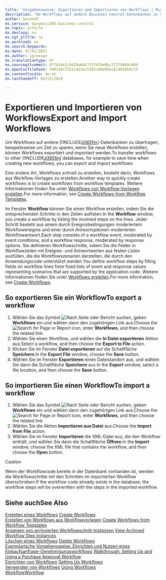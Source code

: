 ```yaml
---
title: 'Vorgehensweise: Exportieren und Importieren von Workflows | Microsoft Docs'
description: "Um Workflows auf andere Business Central-Datenbanken zu übertragen, beispielsweise um Zeit zu sparen, wenn Sie neue Workflows erstellen, können Workflows exportiert und importiert werden."
author: SorenGP
ms.service: dynamics365-business-central
ms.topic: article
ms.devlang: na
ms.tgt_pltfrm: na
ms.workload: na
ms.search.keywords: 
ms.date: 07/01/2017
ms.author: sgroespe
ms.translationtype: HT
ms.sourcegitcommit: d7fb34e1c9428a64c71ff47be8bcff174649c00d
ms.openlocfilehash: 3491a8cf322c4a1ac5385c09e05ec6cd828b4c53
ms.contentlocale: de-at
ms.lasthandoff: 03/22/2018

---
```

# <a name="export-and-import-workflows"></a><span data-ttu-id="22433-103">Exportieren und Importieren von Workflows</span><span class="sxs-lookup"><span data-stu-id="22433-103">Export and Import Workflows</span></span>
<span data-ttu-id="22433-104">Um Workflows auf andere [!INCLUDE[d365fin](includes/d365fin_md.md)]-Datenbanken zu übertragen, beispielsweise um Zeit zu sparen, wenn Sie neue Workflows erstellen, können Workflows exportiert und importiert werden.</span><span class="sxs-lookup"><span data-stu-id="22433-104">To transfer workflows to other [!INCLUDE[d365fin](includes/d365fin_md.md)] databases, for example to save time when creating new workflows, you can export and import workflows.</span></span>  

 <span data-ttu-id="22433-105">Eine andere Art, Workflows schnell zu erstellen, besteht darin, Workflows aus Workflow-Vorlagen zu erstellen.</span><span class="sxs-lookup"><span data-stu-id="22433-105">Another way to quickly create workflows is to create workflows from workflow templates.</span></span> <span data-ttu-id="22433-106">Weitere Informationen finden Sie unter [Workflows von Workflow-Vorlagen erstellen](across-how-to-create-workflows-from-workflow-templates.md).</span><span class="sxs-lookup"><span data-stu-id="22433-106">For more information, see [Create Workflows from Workflow Templates](across-how-to-create-workflows-from-workflow-templates.md).</span></span>  

 <span data-ttu-id="22433-107">Im Fenster **Workflow** können Sie einen Workflow erstellen, indem Sie die entsprechenden Schritte in den Zeilen auflisten.</span><span class="sxs-lookup"><span data-stu-id="22433-107">In the **Workflow** window, you create a workflow by listing the involved steps on the lines.</span></span> <span data-ttu-id="22433-108">Jeder Schritt besteht aus einem durch Ereignisbedingungen moderiertem Workflowereignis und einer durch Antwortoptionen moderierten Workflowantwort.</span><span class="sxs-lookup"><span data-stu-id="22433-108">Each step consists of a workflow event, moderated by event conditions, and a workflow response, moderated by response options.</span></span> <span data-ttu-id="22433-109">Sie definieren Workflowschritte, indem Sie die Felder in Workflowzeilen mit Ereignis- und Antwortwerten aus festen Listen ausfüllen, die die Workflowszenarien darstellen, die durch den Anwendungscode unterstützt werden.</span><span class="sxs-lookup"><span data-stu-id="22433-109">You define workflow steps by filling fields on workflow lines from fixed lists of event and response values representing scenarios that are supported by the application code.</span></span> <span data-ttu-id="22433-110">Weitere Informationen finden Sie unter [Workflows erstellen](across-how-to-create-workflows.md).</span><span class="sxs-lookup"><span data-stu-id="22433-110">For more information, see [Create Workflows](across-how-to-create-workflows.md).</span></span>  

## <a name="to-export-a-workflow"></a><span data-ttu-id="22433-111">So exportieren Sie ein Workflow</span><span class="sxs-lookup"><span data-stu-id="22433-111">To export a workflow</span></span>  
1.  <span data-ttu-id="22433-112">Wählen Sie das Symbol ![Nach Seite oder Bericht suchen](media/ui-search/search_small.png "Symbol Nach Seite oder Bericht suchen"), geben **Workflows** ein und wählen dann den zugehörigen Link aus.</span><span class="sxs-lookup"><span data-stu-id="22433-112">Choose the ![Search for Page or Report](media/ui-search/search_small.png "Search for Page or Report icon") icon, enter **Workflows**, and then choose the related link.</span></span>  
2.  <span data-ttu-id="22433-113">Wählen Sie einen Workflow, und wählen die **In Datei exportieren** Aktion aus.</span><span class="sxs-lookup"><span data-stu-id="22433-113">Select a workflow, and then choose the **Export to File** action.</span></span>  
3.  <span data-ttu-id="22433-114">Klicken Sie im Fenster **Datei exportieren** auf die Schaltfläche **Speichern**.</span><span class="sxs-lookup"><span data-stu-id="22433-114">In the **Export File** window, choose the **Save** button.</span></span>  
4.  <span data-ttu-id="22433-115">Wählen Sie im Fenster **Exportieren** einen Dateistandort aus, und wählen Sie dann die Schaltfläche **Speichern** aus.</span><span class="sxs-lookup"><span data-stu-id="22433-115">In the **Export** window, select a file location, and then choose the **Save** button.</span></span>  

## <a name="to-import-a-workflow"></a><span data-ttu-id="22433-116">So importieren Sie einen Workflow</span><span class="sxs-lookup"><span data-stu-id="22433-116">To import a workflow</span></span>  
1.  <span data-ttu-id="22433-117">Wählen Sie das Symbol ![Nach Seite oder Bericht suchen](media/ui-search/search_small.png "Symbol Nach Seite oder Bericht suchen"), geben **Workflows** ein und wählen dann den zugehörigen Link aus.</span><span class="sxs-lookup"><span data-stu-id="22433-117">Choose the ![Search for Page or Report](media/ui-search/search_small.png "Search for Page or Report icon") icon, enter **Workflows**, and then choose the related link.</span></span>  
2.  <span data-ttu-id="22433-118">Wählen Sie die Aktion **Importieren aus Datei** aus.</span><span class="sxs-lookup"><span data-stu-id="22433-118">Choose the **Import from File** action.</span></span>  
3.  <span data-ttu-id="22433-119">Wählen Sie im Fenster **Importieren** die XML-Datei aus, die den Workflow enthält, und wählen Sie dann die Schaltfläche **Öffnen**.</span><span class="sxs-lookup"><span data-stu-id="22433-119">In the **Import** window, choose the XML file that contains the workflow, and then choose the **Open** button.</span></span>  

> [!CAUTION]  
>  <span data-ttu-id="22433-120">Wenn der Workflowcode bereits in der Datenbank vorhanden ist, werden die Workflowschritte mit den Schritten im importierten Workflow überschrieben.</span><span class="sxs-lookup"><span data-stu-id="22433-120">If the workflow code already exists in the database, the workflow steps will be overwritten with the steps in the imported workflow.</span></span>  

## <a name="see-also"></a><span data-ttu-id="22433-121">Siehe auch</span><span class="sxs-lookup"><span data-stu-id="22433-121">See Also</span></span>  
 <span data-ttu-id="22433-122">[Erstellen eines Workflows](across-how-to-create-workflows.md) </span><span class="sxs-lookup"><span data-stu-id="22433-122">[Create Workflows](across-how-to-create-workflows.md) </span></span>  
 <span data-ttu-id="22433-123">[Erstellen von Workflows aus Workflowvorlagen](across-how-to-create-workflows-from-workflow-templates.md) </span><span class="sxs-lookup"><span data-stu-id="22433-123">[Create Workflows from Workflow Templates](across-how-to-create-workflows-from-workflow-templates.md) </span></span>  
 <span data-ttu-id="22433-124">[Anzeigen von archivierten Workflowschritt-Instanzen](across-how-to-view-archived-workflow-step-instances.md) </span><span class="sxs-lookup"><span data-stu-id="22433-124">[View Archived Workflow Step Instances](across-how-to-view-archived-workflow-step-instances.md) </span></span>  
 <span data-ttu-id="22433-125">[Löschen eines Workflows](across-how-to-delete-workflows.md) </span><span class="sxs-lookup"><span data-stu-id="22433-125">[Delete Workflows](across-how-to-delete-workflows.md) </span></span>  
 <span data-ttu-id="22433-126">[Exemplarische Vorgehensweise: Einrichten und Nutzen eines Einkaufsanfrage-Genehmigungsworkflows](walkthrough-setting-up-and-using-a-purchase-approval-workflow.md) </span><span class="sxs-lookup"><span data-stu-id="22433-126">[Walkthrough: Setting Up and Using a Purchase Approval Workflow](walkthrough-setting-up-and-using-a-purchase-approval-workflow.md) </span></span>  
 <span data-ttu-id="22433-127">[Einrichten von Workflows](across-set-up-workflows.md) </span><span class="sxs-lookup"><span data-stu-id="22433-127">[Setting Up Workflows](across-set-up-workflows.md) </span></span>  
 <span data-ttu-id="22433-128">[Verwenden von Workflows](across-use-workflows.md) </span><span class="sxs-lookup"><span data-stu-id="22433-128">[Using Workflows](across-use-workflows.md) </span></span>  
 [<span data-ttu-id="22433-129">Workflow</span><span class="sxs-lookup"><span data-stu-id="22433-129">Workflow</span></span>](across-workflow.md)   

